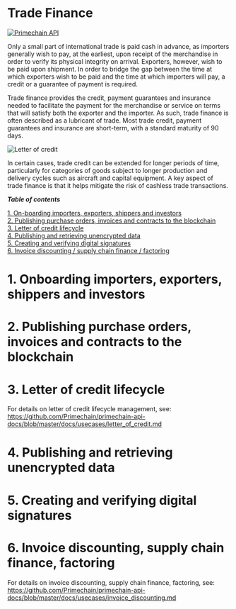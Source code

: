 # Trade Finance

[![Primechain API](https://img.shields.io/badge/Built%20by-Primechain-blue.svg)](http://www.primechaintech.com/)

Only a small part of international trade is paid cash in advance, as importers generally wish to pay, at the earliest, upon receipt of the merchandise in order to verify its physical integrity on arrival. Exporters, however, wish to be paid upon shipment. In order to bridge the gap between the time at which exporters wish to be paid and the time at which importers will pay, a credit or a guarantee of payment is required. 

Trade finance provides the credit, payment guarantees and insurance needed to facilitate the payment for the merchandise or service on terms that will satisfy both the exporter and the importer. As such, trade finance is often described as a lubricant of trade. Most trade credit, payment guarantees and insurance are short-term, with a standard maturity of 90 days.

![Letter of credit](http://www.primechaintech.com/img/api_documentation/trade-finance.jpg)

In certain cases, trade credit can be extended for longer periods of time, particularly for categories of goods subject to longer production and delivery cycles such as aircraft and capital equipment. A key aspect of trade finance is that it helps mitigate the risk of cashless trade transactions.

***Table of contents***

[1. On-boarding importers, exporters, shippers and investors](#1-onboarding-importers-exporters-shippers-and-investors)   
[2. Publishing purchase orders, invoices and contracts to the blockchain](#2-publishing-purchase-orders-invoices-and-contracts-to-the-blockchain)   
[3. Letter of credit lifecycle](#3-letter-of-credit-lifecycle)   
[4. Publishing and retrieving unencrypted data](#4-publishing-and-retrieving-unencrypted-data)   
[5. Creating and verifying digital signatures](#5-creating-and-verifying-digital-signatures)   
[6. Invoice discounting / supply chain finance / factoring](#6-invoice-discounting-supply-chain-finance-factoring)

# 1. Onboarding importers, exporters, shippers and investors

# 2. Publishing purchase orders, invoices and contracts to the blockchain

# 3. Letter of credit lifecycle
For details on letter of credit lifecycle management, see:   
https://github.com/Primechain/primechain-api-docs/blob/master/docs/usecases/letter_of_credit.md

# 4. Publishing and retrieving unencrypted data

# 5. Creating and verifying digital signatures

# 6. Invoice discounting, supply chain finance, factoring
For details on invoice discounting, supply chain finance, factoring, see:   
https://github.com/Primechain/primechain-api-docs/blob/master/docs/usecases/invoice_discounting.md



